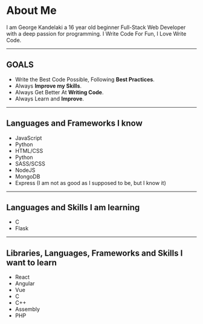 # About Me 
I am George Kandelaki a 16 year old beginner Full-Stack Web Developer with a deep passion for programming. I Write Code For Fun, I Love Write Code.

---

## GOALS
* Write the Best Code Possible, Following **Best Practices**.
* Always **Improve my Skills**.
* Always Get Better At **Writing Code**.
* Always Learn and **Improve**.

---

## Languages and Frameworks I know
* JavaScript
* Python
* HTML/CSS
* Python
* SASS/SCSS
* NodeJS
* MongoDB
* Express (I am not as good as I supposed to be, but I know it)

---

## Languages and Skills I am learning 
* C
* Flask

---

## Libraries, Languages, Frameworks and Skills I want to learn
* React
* Angular
* Vue
* C
* C++
* Assembly
* PHP

